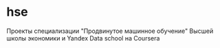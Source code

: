 # hse
Проекты специализации "Продвинутое машинное обучение" Высшей школы экономики и Yandex Data school на Coursera 

